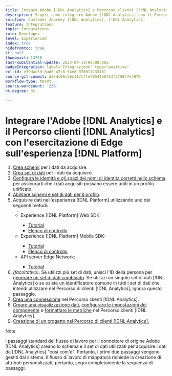 ```yaml
---
title: Integra Adobe [!DNL Analytics] e Percorso clienti [!DNL Analytics] con l'esercitazione di Experience [!DNL Platform] Edge
description: Scopri come integrare Adobe [!DNL Analytics] con il Percorso clienti [!DNL Analytics] utilizzando AEP Web SDK, AEP Mobile SDK o l’API server di Edge Network.
solution: Customer Journey [!DNL Analytics], [!DNL Analytics]
feature: Integrations
topic: Integrations
role: Developer
level: Experienced
index: true
hidefromtoc: true
kt: null
thumbnail: 13728
last-substantial-update: 2023-04-11T00:00:00Z
badgeIntegration: label="Integrazione" type="positive"
exl-id: e39dac5d-6ad5-47c8-94e8-070011233161
source-git-commit: d35dc06c56c117cffe70542b6713f275877e4879
workflow-type: tm+mt
source-wordcount: '236'
ht-degree: 3%

---
```


# Integrare l&#39;Adobe [!DNL Analytics] e il Percorso clienti [!DNL Analytics] con l&#39;esercitazione di Edge sull&#39;esperienza [!DNL Platform]

<ol>
    <li><a href="https://experienceleague.adobe.com/it?lang=en#dashboard/learning" _target="_blank" rel="noopener noreferrer">Crea schemi</a> per i dati da acquisire.</li>
    <li><a href="https://experienceleague.adobe.com/docs/platform-learn/tutorials/data-ingestion/create-datasets-and-ingest-data.html?lang=it" _target="_blank" rel="noopener noreferrer">Crea set di dati</a> per i dati da acquisire.</a></li>
    <li><a href="https://experienceleague.adobe.com/docs/platform-learn/tutorials/identities/label-ingest-and-verify-identity-data.html?lang=it" _target="_blank" rel="noopener noreferrer">Configura le identità e gli spazi dei nomi di identità corretti nello schema</a> per assicurarti che i dati acquisiti possano essere uniti in un profilo unificato.</li> 
    <li><a href="https://experienceleague.adobe.com/docs/platform-learn/tutorials/profiles/bring-data-into-the-real-time-customer-profile.html?lang=it" _target="_blank" rel="noopener noreferrer">Abilitare schemi e set di dati per il profilo</a>.</li>
    <li>Acquisire dati nell'esperienza [!DNL Platform] utilizzando uno dei seguenti metodi:</li>
        <ul>
            <li>Experience [!DNL Platform] Web SDK:</li>
                <ul>
                    <li><a href="https://experienceleague.adobe.com/docs/platform-learn/implement-web-sdk/overview.html?lang=it" _target="_blank" rel="noopener noreferrer">Tutorial</a></li>
                    <li><a href="https://experienceleague.adobe.com/docs/analytics/implementation/aep-edge/web-sdk/overview.html?lang=it" _target="_blank" rel="noopener noreferrer">Elenco di controllo</a></li>
                </ul>
            <li>Experience [!DNL Platform] Mobile SDK:</li>
                <ul>
                    <li><a href="https://experienceleague.adobe.com/docs/platform-learn/data-collection/mobile-sdk/create-mobile-properties.html?lang=it" _target="_blank" rel="noopener noreferrer">Tutorial</a></li>
                    <li><a href="https://experienceleague.adobe.com/docs/analytics/implementation/aep-edge/mobile-sdk/overview.html?lang=it" _target="_blank" rel="noopener noreferrer">Elenco di controllo</a></li>
                </ul></li>
            <li>API server Edge Network:</li>
                <ul>
                    <li><a href="https://experienceleague.adobe.com/docs/experience-platform/edge-network-server-api/interacting-other-adobe-solutions/interacting-adobe-analytics.html" _target="_blank" rel="noopener noreferrer">Tutorial</a></li>
                </ul>
       </ul>
    <li><i>(facoltativo)</i>. Se utilizzi più set di dati, unisci l'ID della persona per <a href="https://experienceleague.adobe.com/docs/analytics-platform/using/cja-connections/combined-dataset.html?lang=it" _target="_blank" rel="noopener noreferrer">generare un set di dati combinato</a>. Se utilizzi un singolo set di dati [!DNL Analytics] o se esiste un identificatore comune in tutti i set di dati che intendi utilizzare nel Percorso di clienti [!DNL Analytics], ignora questo passaggio.</li>
    <li><a href="https://experienceleague.adobe.com/docs/customer-journey-analytics-learn/tutorials/connections/connecting-customer-journey-analytics-to-data-sources-in-platform.html?lang=it" _target="_blank" rel="noopener noreferrer">Crea una connessione</a> nel Percorso clienti [!DNL Analytics].</li>
    <li><a href="https://experienceleague.adobe.com/docs/customer-journey-analytics-learn/tutorials/data-views/basic-configuration-for-data-views.html?lang=it" _target="_blank" rel="noopener noreferrer">Creare una visualizzazione dati</a>, <a href="https://experienceleague.adobe.com/docs/customer-journey-analytics-learn/tutorials/data-views/configuring-component-settings-in-data-views.html?lang=it" _target="_blank" rel="noopener noreferrer">configurare le impostazioni del componente</a> e <a href="https://experienceleague.adobe.com/docs/customer-journey-analytics-learn/tutorials/data-views/formatting-metrics-in-data-views.html?lang=it" _target="_blank" rel="noopener noreferrer">formattare le metriche</a> nel Percorso clienti [!DNL Analytics].
    <li><a href="https://experienceleague.adobe.com/docs/customer-journey-analytics-learn/tutorials/analysis-workspace/workspace-projects/build-a-new-project.html?lang=it" _target="_blank" rel="noopener noreferrer">Creazione di un progetto nel Percorso di clienti [!DNL Analytics].</a></li>
</ol>

>[!NOTE]
>
>I passaggi standard del flusso di lavoro per il connettore di origine Adobe [!DNL Analytics] creano lo schema e il set di dati utilizzati per acquisire i dati da [!DNL Analytics] &quot;così com&#39;è&quot;. Pertanto, i primi due passaggi vengono gestiti dal sistema. Il flusso di lavoro di mappatura richiede la creazione di attributi personalizzati; pertanto, segui completamente la sequenza di passaggi.
